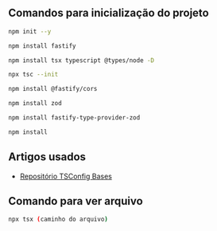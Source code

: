 ## Comandos para inicialização do projeto
```bash
npm init --y

npm install fastify

npm install tsx typescript @types/node -D 

npx tsc --init

npm install @fastify/cors

npm install zod

npm install fastify-type-provider-zod

npm install

```

## Artigos usados

- [Repositório TSConfig Bases](https://github.com/tsconfig/bases)

## Comando para ver arquivo
```bash
npx tsx (caminho do arquivo)
```